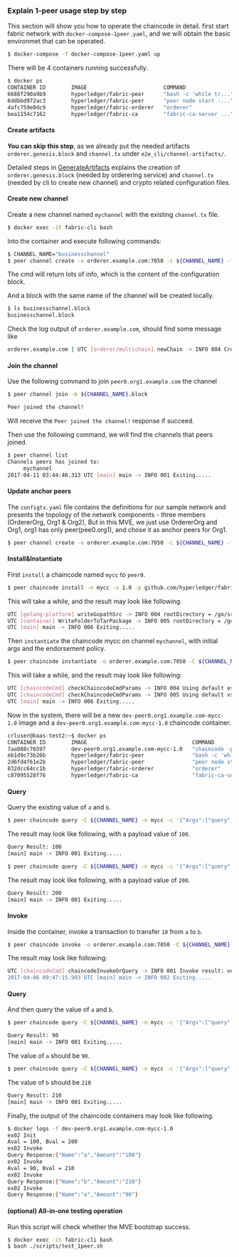 ### Explain 1-peer usage step by step

This section will show you how to operate the chaincode in detail.
first start fabric network with `docker-compose-1peer.yaml`, and we will obtain the basic environmet that can be operated.

```bash
$ docker-compose -f docker-compose-1peer.yaml up
```

There will be 4 containers running successfully.

```bash
$ docker ps
CONTAINER ID        IMAGE                        COMMAND                  CREATED              STATUS              PORTS                                                                               NAMES
6688f290a9b9        hyperledger/fabric-peer      "bash -c 'while tr..."   About a minute ago   Up About a minute   7050-7059/tcp                                                                       fabric-cli
6ddbbd972ac3        hyperledger/fabric-peer      "peer node start -..."   About a minute ago   Up About a minute   7050/tcp, 0.0.0.0:7051->7051/tcp, 7052/tcp, 7054-7059/tcp, 0.0.0.0:7053->7053/tcp   peer0.org1.example.com
4afc759e0dc9        hyperledger/fabric-orderer   "orderer"                About a minute ago   Up About a minute   0.0.0.0:7050->7050/tcp                                                              orderer.example.com
bea1154c7162        hyperledger/fabric-ca        "fabric-ca-server ..."   About a minute ago   Up About a minute   7054/tcp, 0.0.0.0:7054->7054/tcp                                                    fabric-ca
```


#### Create artifacts

**You can skip this step**, as we already put the needed artifacts `orderer.genesis.block` and `channel.tx` under `e2e_cli/channel-artifacts/`.

Detailed steps in [GenerateArtifacts](artifacts_generation.md) explains the creation of `orderer.genesis.block` (needed by orderering service) and `channel.tx` (needed by cli to create new channel) and crypto related configuration files.

#### Create new channel

Create a new channel named `mychannel` with the existing `channel.tx` file.

```bash
$ docker exec -it fabric-cli bash
```
Into the container and execute following commands:

```bash
$ CHANNEL_NAME="businesschannel"
$ peer channel create -o orderer.example.com:7050 -c ${CHANNEL_NAME} -f ./channel-artifacts/channel.tx
```
The cmd will return lots of info, which is the content of the configuration block.

And a block with the same name of the channel will be created locally.

```bash
$ ls businesschannel.block
businesschannel.block
```

Check the log output of `orderer.example.com`, should find some message like

```bash
orderer.example.com | UTC [orderer/multichain] newChain -> INFO 004 Created and starting new chain newchannel
```

#### Join the channel

Use the following command to join `peer0.org1.example.com` the channel

```bash
$ peer channel join -b ${CHANNEL_NAME}.block

Peer joined the channel!
``` 

Will receive the `Peer joined the channel!` response if succeed.

Then use the following command, we will find the channels that peers joined.

```bash
$ peer channel list
Channels peers has joined to:
	 mychannel
2017-04-11 03:44:40.313 UTC [main] main -> INFO 001 Exiting.....
```

#### Update anchor peers 

The `configtx.yaml` file contains the definitions for our sample network and presents the topology of the network components - three members (OrdererOrg, Org1 & Org2), But in this MVE, we just use OrdererOrg and Org1, org1 has only peer(pee0.org1), and chose it as anchor peers for Org1. 

```bash
$ peer channel create -o orderer.example.com:7050 -c ${CHANNEL_NAME} -f ./channel-artifacts/Org1MSPanchors.tx
```

#### Install&Instantiate

First `install` a chaincode named `mycc` to `peer0`.

```bash
$ peer chaincode install -n mycc -v 1.0 -p github.com/hyperledger/fabric/examples/chaincode/go/chaincode_example02
```

This will take a while, and the result may look like following.

```bash
UTC [golang-platform] writeGopathSrc -> INFO 004 rootDirectory = /go/src
UTC [container] WriteFolderToTarPackage -> INFO 005 rootDirectory = /go/src
UTC [main] main -> INFO 006 Exiting.....
```

Then `instantiate` the chaincode mycc on channel `mychannel`, with initial args and the endorsement policy.

```bash
$ peer chaincode instantiate -o orderer.example.com:7050 -C ${CHANNEL_NAME} -n mycc -v 1.0 -c '{"Args":["init","a","100","b","200"]}' -P "OR ('Org1MSP.member')"
```

This will take a while, and the result may look like following:

```bash
UTC [chaincodeCmd] checkChaincodeCmdParams -> INFO 004 Using default escc
UTC [chaincodeCmd] checkChaincodeCmdParams -> INFO 005 Using default vscc
UTC [main] main -> INFO 006 Exiting.....
```

Now in the system, there will be a new `dev-peer0.org1.example.com-mycc-1.0` image and a `dev-peer0.org1.example.com-mycc-1.0` chaincode container.

```bash
crluser@baas-test2:~$ docker ps
CONTAINER ID        IMAGE                                 COMMAND                  CREATED              STATUS              PORTS                                                                               NAMES
7aa088c76597        dev-peer0.org1.example.com-mycc-1.0   "chaincode -peer.a..."   10 seconds ago       Up 9 seconds                                                                                            dev-peer0.org1.example.com-mycc-1.0
eb1d9c73b26b        hyperledger/fabric-peer               "bash -c 'while tr..."   About a minute ago   Up About a minute   7050-7059/tcp                                                                       fabric-cli
2d6fd4f61e2b        hyperledger/fabric-peer               "peer node start -..."   About a minute ago   Up About a minute   7050/tcp, 0.0.0.0:7051->7051/tcp, 7052/tcp, 7054-7059/tcp, 0.0.0.0:7053->7053/tcp   peer0.org1.example.com
832dcc64cc1b        hyperledger/fabric-orderer            "orderer"                About a minute ago   Up About a minute   0.0.0.0:7050->7050/tcp                                                              orderer.example.com
c87095528f76        hyperledger/fabric-ca                 "fabric-ca-server ..."   About a minute ago   Up About a minute   7054/tcp, 0.0.0.0:7054->7054/tcp                                                    fabric-ca
```

#### Query

Query the existing value of `a` and `b`.

```bash
$ peer chaincode query -C ${CHANNEL_NAME} -n mycc -c '{"Args":["query","a"]}'
```

The result may look like following, with a payload value of `100`.
```bash
Query Result: 100
[main] main -> INFO 001 Exiting.....
```

```bash
$ peer chaincode query -C ${CHANNEL_NAME} -n mycc -c '{"Args":["query","a"]}'
```

The result may look like following, with a payload value of `200`.

```bash
Query Result: 200
[main] main -> INFO 001 Exiting.....
```


#### Invoke

Inside the container, invoke a transaction to transfer `10` from `a` to `b`.

```bash
$ peer chaincode invoke -o orderer.example.com:7050 -C ${CHANNEL_NAME} -n mycc -c '{"Args":["invoke","a","b","10"]}'
```

The result may look like following:

```bash
UTC [chaincodeCmd] chaincodeInvokeOrQuery -> INFO 001 Invoke result: version:1 response:<status:200 message:"OK" > payload:"\n qm\251\207\312\277\256\261b\317:\300\000\014\203`\005\304\254\304,$a\360\327\010\342\342/y]\323\022X\nQ\022\031\n\004lccc\022\021\n\017\n\007test_cc\022\004\010\001\020\001\0224\n\007test_cc\022)\n\t\n\001a\022\004\010\001\020\001\n\t\n\001b\022\004\010\001\020\001\032\007\n\001a\032\00290\032\010\n\001b\032\003210\032\003\010\310\001" endorsement:<endorser:"\n\007Org0MSP\022\210\004-----BEGIN -----\nMIIBYzCCAQmgAwIBAwICA+gwCgYIKoZIzj0EAwIwEzERMA8GA1UEAwwIcGVlck9y\nZzAwHhcNMTcwMjIwMTkwNjExWhcNMTgwMjIwMTkwNjExWjAQMQ4wDAYDVQQDDAVw\nZWVyMDBZMBMGByqGSM49AgEGCCqGSM49AwEHA0IABEF6dfqjqfbIgZuOR+dgoJMl\n/FaUlGI70A/ixmVUY83Yp4YtV3FDBSOPiO5O+s8pHnpbwB1LqhrxAx1Plr0M/UWj\nUDBOMAwGA1UdEwEB/wQCMAAwHQYDVR0OBBYEFBY2bc84vLEwkX1fSAER2p48jJXw\nMB8GA1UdIwQYMBaAFFQzuQR1RZP/Qn/BNDtGSa8n4eN/MAoGCCqGSM49BAMCA0gA\nMEUCIQDeDZ71L+OTYcbbqiDNRf0L8OExO59mH1O3xpdwMAM0MgIgXySG4sv9yV31\nWcWRFfRFyu7o3T72kqiLZ1nkDuJ8jWI=\n-----END -----\n" signature:"0E\002!\000\220M'\245\230do\310>\277\251j\021$\250\237H\353\377\331:\230\362n\216\224~\033\240\006\367%\002 \014\240|h\346\250\356\372\353\301;#\372\027\276!\252F\334/\221\210\254\215\363\235\341v\217\236\274<" >
2017-04-06 09:47:15.993 UTC [main] main -> INFO 002 Exiting.....
```

#### Query

And then query the value of `a` and `b`.


```bash
$ peer chaincode query -C ${CHANNEL_NAME} -n mycc -c '{"Args":["query","a"]}'
```

```bash
Query Result: 90
[main] main -> INFO 001 Exiting.....
```
The value of `a` should be `90`.


```bash
$ peer chaincode query -C ${CHANNEL_NAME} -n mycc -c '{"Args":["query","b"]}'
```

The value of `b` should be `210`

```bash
Query Result: 210
[main] main -> INFO 001 Exiting.....
```

Finally, the output of the chaincode containers may look like following.

```bash
$ docker logs -f dev-peer0.org1.example.com-mycc-1.0
ex02 Init
Aval = 100, Bval = 200
ex02 Invoke
Query Response:{"Name":"a","Amount":"100"}
ex02 Invoke
Aval = 90, Bval = 210
ex02 Invoke
Query Response:{"Name":"b","Amount":"210"}
ex02 Invoke
Query Response:{"Name":"a","Amount":"90"}

```

#### (optional) All-in-one testing operation

Run this script will check whether the MVE bootstrap success.

```bash
$ docker exec -it fabric-cli bash
$ bash ./scripts/test_1peer.sh
```